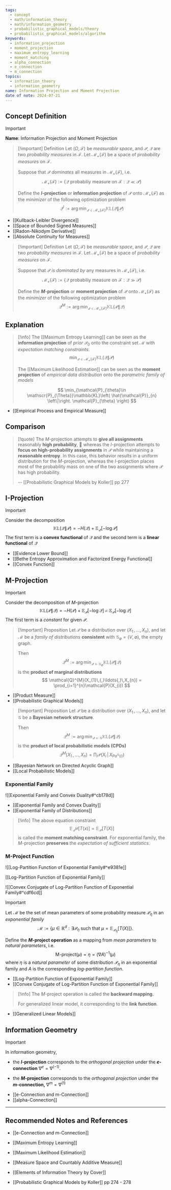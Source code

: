 ```yaml
---
tags:
  - concept
  - math/information_theory
  - math/information_geometry
  - probabilistic_graphical_models/theory
  - probabilistic_graphical_models/algorithm
keywords:
  - information_projection
  - moment_projection
  - maximum_entropy_learning
  - moment_matching
  - alpha_connection
  - e_connection
  - m_connection
topics:
  - information_theory
  - information_geometry
name: Information Projection and Moment Projection
date of note: 2024-07-21
---
```


## Concept Definition

>[!important]
>**Name**: Information Projection and Moment Projection

>[!important] Definition
>Let $(\Omega, \mathscr{F})$ be *measurable space*, and $\mathcal{P}, \mathcal{Q}$ are two *probability measures* in $\mathscr{F}$. Let $\mathcal{M}_{+}(\mathscr{F})$ be a space of *probability measures* on $\mathscr{F}$.
>
>Suppose that $\mathcal{P}$ *dominates* all measures in $\mathcal{M}_{+}(\mathscr{F})$, i.e.
>$$
>\mathcal{M}_{+}(\mathscr{F}) := \left\{ \mathcal{Q} \text{ probabiliy measure on }\mathscr{F}: \mathcal{Q} \ll \mathcal{P} \right\} 
>$$
>
> Define the **$I$-projection** or **information projection** of $\mathcal{P}$ onto $\mathcal{M}_{+}(\mathscr{F})$ as the *minimizer* of the following optimization problem $$\mathcal{Q}^{I} := \arg\min_{\mathcal{Q}\in \mathcal{M}_{+}(\mathscr{F})}\mathbb{KL}\left( \mathcal{Q} \left\|\right. \mathcal{P} \right)$$


- [[Kullback-Leibler Divergence]]
- [[Space of Bounded Signed Measures]]
- [[Radon-Nikodym Derivative]]
- [[Absolute Continuity for Measures]]

>[!important] Definition
>Let $(\Omega, \mathscr{F})$ be *measurable space*, and $\mathcal{P}, \mathcal{Q}$ are two *probability measures* in $\mathscr{F}$. Let $\mathcal{M}_{+}(\mathscr{F})$ be a space of *probability measures* on $\mathscr{F}$.
>
>Suppose that $\mathcal{P}$ *is dominated by* any measures in $\mathcal{M}_{+}(\mathscr{F})$, i.e.
>$$
>\mathcal{M}_{+}(\mathscr{F}) := \left\{ \mathcal{Q} \text{ probabiliy measure on }\mathscr{F}: \mathcal{Q} \gg \mathcal{P} \right\} 
>$$
>
> Define the **$M$-projection** or **moment projection** of $\mathcal{P}$ onto $\mathcal{M}_{+}(\mathscr{F})$ as the *minimizer* of the following optimization problem $$\mathcal{Q}^{M} := \arg\min_{\mathcal{Q}\in \mathcal{M}_{+}(\mathscr{F})}\mathbb{KL}\left( \mathcal{P} \left\|\right. \mathcal{Q} \right)$$



## Explanation

>[!info]
>The [[Maximum Entropy Learning]] can be seen as the **information projection** of *prior* $\mathcal{P}_{0}$ onto the constraint set $\mathcal{M}$ with *expectation matching constraints*.
>$$
>\min_{\mathcal{Q}\in \mathcal{M}_{+}(\mathscr{F})}\mathbb{KL}\left( \mathcal{Q} \left\|\right. \mathcal{P} \right)
>$$
>
>The [[Maximum Likelihood Estimation]] can be seen as the **moment projection** of *empirical data distribution* onto the *parametric family of models*
>
>$$
>\min_{\mathcal{P}_{\theta}\in \mathscr{P}_{\Theta}}\mathbb{KL}\left( \hat{\mathcal{P}}_{n} \left\|\right. \mathcal{P}_{\theta}  \right)
>$$

- [[Empirical Process and Empirical Measure]]

## Comparison

>[!quote]
>The $M$-projection attempts to **give all assignments** reasonably **high probability**,  whereas the $I$-projection attempts to **focus on high-probability assignments** in $\mathcal{P}$ while maintaining a **reasonable entropy**. In this case, this behavior results in a uniform distribution for the $M$-projection, whereas the $I$-projection places most of the probability mass on one of the two assignments where $\mathcal{P}$ has high probability.
>
>-- [[Probabilistic Graphical Models by Koller]] pp 277

## I-Projection

>[!important]
>Consider the decomposition
>$$
>\mathbb{KL}\left( \mathcal{Q} \left\|\right. \mathcal{P} \right) = - H(\mathcal{Q}) +  \mathbb{E}_{ \mathcal{Q} }\left[ -\log \mathcal{P} \right]
>$$
>The first term is a **convex functional** of $\mathcal{Q}$ and the second term is a **linear functional** of $\mathcal{Q}$

- [[Evidence Lower Bound]]
- [[Bethe Entropy Approximation and Factorized Energy Functional]]
- [[Convex Function]]

## M-Projection

>[!important]
>Consider the decomposition of $M$-projection
>$$
>\mathbb{KL}\left( \mathcal{P} \left\|\right. \mathcal{Q} \right) = - H(\mathcal{P}) +  \mathbb{E}_{ \mathcal{P} }\left[ -\log \mathcal{Q} \right] \; \propto \; \mathbb{E}_{ \mathcal{P} }\left[ -\log \mathcal{Q} \right] 
>$$
>The first term is a *constant* for given $\mathcal{P}$.


>[!important] Proposition
>Let $\mathcal{P}$ be a distribution over $(X_{1}\,{,}\ldots{,}\,X_{n})$, and let $\mathcal{M}$ be a *family of distributions* **consistent** with $\mathcal{G}_{\emptyset} = (V, \emptyset)$, the empty graph.
>
>Then 
>$$
> \mathcal{Q}^{M} := \arg\min_{\mathcal{Q} \vDash \mathcal{G}_{\emptyset}}\mathbb{KL}\left( \mathcal{P} \left\|\right. \mathcal{Q} \right)
>$$
>is the **product of marginal distributions**
>$$
>\mathcal{Q}^{M}(X_{1}\,{,}\ldots{,}\,X_{n}) = \prod_{i=1}^{n}\mathcal{P}(X_{i})
>$$

- [[Product Measure]]
- [[Probabilistic Graphical Models]]

>[!important] Proposition
>Let $\mathcal{P}$ be a distribution over $(X_{1}\,{,}\ldots{,}\,X_{n})$, and let $\mathcal{G}$ be a  **Bayesian network structure**. 
>
>Then 
>$$
> \mathcal{Q}^{M} := \arg\min_{\mathcal{Q} \vDash \mathcal{G}}\mathbb{KL}\left( \mathcal{P} \left\|\right. \mathcal{Q} \right)
>$$
>is the **product of local probabilistic models (CPDs)**
>$$
>\mathcal{Q}^{M}(X_{1}\,{,}\ldots{,}\,X_{n}) = \prod_{i}\mathcal{P}(X_{i}\,|\,X_{Pa^{\mathcal{G}}(i)})
>$$

- [[Bayesian Network on Directed Acyclic Graph]]
- [[Local Probabilistic Models]]


### Exponential Family

![[Exponential Family and Convex Duality#^cb178d]]

- [[Exponential Family and Convex Duality]]
- [[Exponential Family of Distributions]]

>[!info]
>The above equation constraint 
>$$
> \mathbb{E}_{ \mathcal{Q}^{M} }\left[ T(x) \right] =  \mathbb{E}_{ \mathcal{P} }\left[ T(X) \right]
>$$
>is called the **moment matching constraint**. For exponential family, the $M$-projection **preserves** the *expectation of sufficient statistics*.

### M-Project Function

![[Log-Partition Function of Exponential Family#^e9381e]]

[[Log-Partition Function of Exponential Family]]

![[Convex Conjugate of Log-Partition Function of Exponential Family#^cdf6cd]]


>[!important] 
>Let $\mathcal{M}$ be the set of mean parameters of some probability measure $\mathcal{P}_{\eta}$ in an *exponential family*
>$$
>\mathcal{M} := \left\{ \mu \in \mathbb{R}^d:  \exists \mathcal{P}_{\eta} \text{ such that }  \mu = \mathbb{E}_{\mathcal{P}_{\eta}}\left[ T(X) \right] \right\}. 
>$$
>
>Define the **$M$-project operation** as a mapping from *mean parameters* to *natural parameters*, i.e.
>$$
>\text{M-project}(\mu) = \eta = (\nabla A)^{-1}(\mu)
>$$
>where $\eta$ is a *natural parameter* of some distribution $\mathcal{P}_{\eta}$ in an exponential family and $A$ is the corresponding *log-partition function*.

- [[Log-Partition Function of Exponential Family]]
- [[Convex Conjugate of Log-Partition Function of Exponential Family]]

>[!info]
>The $M$-project operation is called the **backward mapping.**
>
>For generalized linear model, it corresponding to the **link function**.

- [[Generalized Linear Models]]

## Information Geometry

>[!important]
>In information geometry,
>-  the **$I$-projection** corresponds to the *orthogonal projection* under the **$e$-connection** $\nabla^{e} = \nabla ^{(-1)}$.
>
>- the **$M$-projection** corresponds to  the *orthogonal projection* under the **$m$-connection,** $\nabla^{m} = \nabla ^{(1)}$ 

- [[e-Connection and m-Connection]]
- [[alpha-Connection]]




-----------
##  Recommended Notes and References

- [[e-Connection and m-Connection]]


- [[Maximum Entropy Learning]]
- [[Maximum Likelihood Estimation]]

- [[Measure Space and Countably Additive Measure]]


- [[Elements of Information Theory by Cover]]
- [[Probabilistic Graphical Models by Koller]] pp 274 - 278